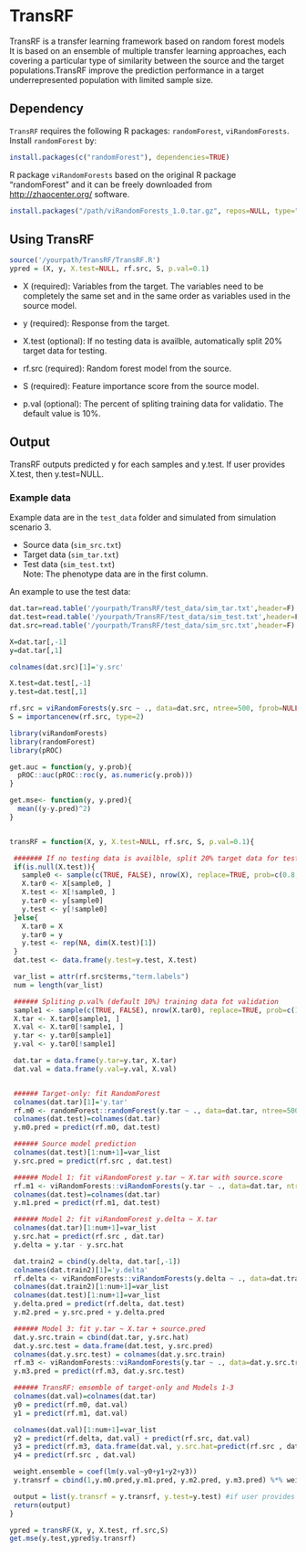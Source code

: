 # TransRF

TransRF is a transfer learning framework based on random forest models <br>
It is based on an ensemble of multiple transfer learning approaches, each covering a particular type of similarity between the source and the target populations.TransRF improve the prediction performance in a target underrepresented population with limited sample size.

## Dependency

`TransRF` requires the following R packages: `randomForest`, `viRandomForests`. Install `randomForest` by: 

```r
install.packages(c("randomForest"), dependencies=TRUE)
```

R package `viRandomForests` based on the original R package “randomForest” and it can be freely downloaded from http://zhaocenter.org/ software.

```r
install.packages("/path/viRandomForests_1.0.tar.gz", repos=NULL, type="source")
```

## Using TransRF

```r
source('/yourpath/TransRF/TransRF.R') 
ypred = (X, y, X.test=NULL, rf.src, S, p.val=0.1)
```
 - X (required): Variables from the target. The variables need to be completely the same set and in the same order as variables used in the source model.

 - y (required): Response from the target.

 - X.test (optional): If no testing data is availble, automatically split 20\% target data for testing.
 
 - rf.src (required): Random forest model from the source. 

 - S (required): Feature importance score from the source model. 
 
 - p.val (optional): The percent of spliting training data for validatio.  The default value is 10\%. 


## Output

TransRF outputs predicted y for each samples and y.test. If user provides X.test, then y.test=NULL.


### Example data
Example data are in the `test_data` folder and simulated from simulation scenario 3. <br>
- Source data (`sim_src.txt`) <br>
- Target data (`sim_tar.txt`) <br>
- Test data (`sim_test.txt`) <br>
Note: The phenotype data are in the first column.

An example to use the test data:

```r
dat.tar=read.table('/yourpath/TransRF/test_data/sim_tar.txt',header=F)
dat.test=read.table('/yourpath/TransRF/test_data/sim_test.txt',header=F)
dat.src=read.table('/yourpath/TransRF/test_data/sim_src.txt',header=F)

X=dat.tar[,-1]
y=dat.tar[,1]

colnames(dat.src)[1]='y.src'

X.test=dat.test[,-1]
y.test=dat.test[,1]

rf.src = viRandomForests(y.src ~ ., data=dat.src, ntree=500, fprob=NULL, keep.forest=TRUE, importance=TRUE)
S = importancenew(rf.src, type=2) 

library(viRandomForests)
library(randomForest)
library(pROC)

get.auc = function(y, y.prob){
  pROC::auc(pROC::roc(y, as.numeric(y.prob)))
}

get.mse<- function(y, y.pred){
  mean((y-y.pred)^2)
}


transRF = function(X, y, X.test=NULL, rf.src, S, p.val=0.1){

 ####### If no testing data is availble, split 20% target data for testing
 if(is.null(X.test)){
   sample0 <- sample(c(TRUE, FALSE), nrow(X), replace=TRUE, prob=c(0.8, 0.2))
   X.tar0 <- X[sample0, ]
   X.test <- X[!sample0, ]
   y.tar0 <- y[sample0]
   y.test <- y[!sample0]
 }else{
   X.tar0 = X
   y.tar0 = y
   y.test <- rep(NA, dim(X.test)[1])
 }
 dat.test <- data.frame(y.test=y.test, X.test)

 var_list = attr(rf.src$terms,"term.labels")
 num = length(var_list)

 ###### Spliting p.val% (default 10%) training data fot validation
 sample1 <- sample(c(TRUE, FALSE), nrow(X.tar0), replace=TRUE, prob=c(1-p.val, p.val))
 X.tar <- X.tar0[sample1, ]
 X.val <- X.tar0[!sample1, ]
 y.tar <- y.tar0[sample1]
 y.val <- y.tar0[!sample1]

 dat.tar = data.frame(y.tar=y.tar, X.tar)
 dat.val = data.frame(y.val=y.val, X.val)


 ###### Target-only: fit RandomForest
 colnames(dat.tar)[1]='y.tar'
 rf.m0 <- randomForest::randomForest(y.tar ~ ., data=dat.tar, ntree=500)
 colnames(dat.test)=colnames(dat.tar)
 y.m0.pred = predict(rf.m0, dat.test)

 ###### Source model prediction
 colnames(dat.test)[1:num+1]=var_list
 y.src.pred = predict(rf.src , dat.test)

 ###### Model 1: fit viRandomForest y.tar ~ X.tar with source.score
 rf.m1 <- viRandomForests::viRandomForests(y.tar ~ ., data=dat.tar, ntree=500, fprob=S, keep.forest=TRUE, importance=TRUE)
 colnames(dat.test)=colnames(dat.tar)
 y.m1.pred = predict(rf.m1, dat.test)

 ###### Model 2: fit viRandomForest y.delta ~ X.tar
 colnames(dat.tar)[1:num+1]=var_list
 y.src.hat = predict(rf.src , dat.tar)
 y.delta = y.tar - y.src.hat

 dat.train2 = cbind(y.delta, dat.tar[,-1])
 colnames(dat.train2)[1]='y.delta'
 rf.delta <- viRandomForests::viRandomForests(y.delta ~ ., data=dat.train2, ntree=500, fprob=NULL, keep.forest=TRUE, importance=TRUE)
 colnames(dat.train2)[1:num+1]=var_list
 colnames(dat.test)[1:num+1]=var_list
 y.delta.pred = predict(rf.delta, dat.test)
 y.m2.pred = y.src.pred + y.delta.pred

 ###### Model 3: fit y.tar ~ X.tar + source.pred
 dat.y.src.train = cbind(dat.tar, y.src.hat)
 dat.y.src.test = data.frame(dat.test, y.src.pred)
 colnames(dat.y.src.test) = colnames(dat.y.src.train)
 rf.m3 <- viRandomForests::viRandomForests(y.tar ~ ., data=dat.y.src.train, ntree=500,  fprob=c(rep(1,length(S)),2), keep.forest=TRUE, importance=TRUE)
 y.m3.pred = predict(rf.m3, dat.y.src.test)

 ###### TransRF: emsemble of target-only and Models 1-3
 colnames(dat.val)=colnames(dat.tar)
 y0 = predict(rf.m0, dat.val)
 y1 = predict(rf.m1, dat.val)

 colnames(dat.val)[1:num+1]=var_list
 y2 = predict(rf.delta, dat.val) + predict(rf.src, dat.val)
 y3 = predict(rf.m3, data.frame(dat.val, y.src.hat=predict(rf.src , dat.val)))
 y4 = predict(rf.src , dat.val)

 weight.ensemble = coef(lm(y.val~y0+y1+y2+y3))
 y.transrf = cbind(1,y.m0.pred,y.m1.pred, y.m2.pred, y.m3.pred) %*% weight.ensemble

 output = list(y.transrf = y.transrf, y.test=y.test) #if user provides X.test, then y.test=NULL
 return(output)
}

ypred = transRF(X, y, X.test, rf.src,S)
get.mse(y.test,ypred$y.transrf)
```



